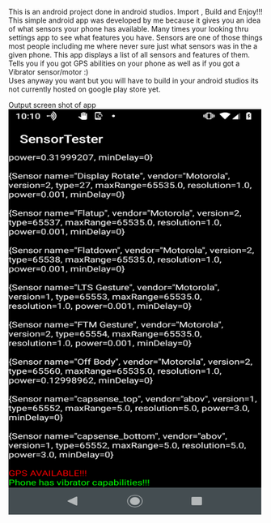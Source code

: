 This is an android project done in android studios. Import , Build and Enjoy!!!
<br>
This simple android app was developed by me because it gives you an idea of what sensors your phone has available. Many times your looking thru settings app to see what features you have. Sensors are one of those things most people including me where never sure just what sensors was in the a given phone. This app displays a list of all sensors and features of them. Tells you if you got GPS abilities on your phone as well as if you got a Vibrator sensor/motor :)
<br>
Uses anyway you want but you will have to build in your android studios its not currently hosted on google play store yet.

Output screen shot of app <br>
 <img src="ScreenShotOFSensorTester.png" alt="SensorTester" width="500" height="800"> 
